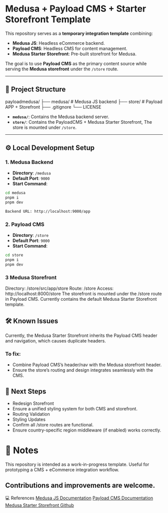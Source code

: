 # Medusa + Payload CMS + Starter Storefront Template

This repository serves as a **temporary integration template** combining:

- **Medusa JS**: Headless eCommerce backend.
- **Payload CMS**: Headless CMS for content management.
- **Medusa Starter Storefront**: Pre-built storefront for Medusa.

The goal is to use **Payload CMS** as the primary content source while serving the **Medusa storefront** under the `/store` route.

---

## 🚀 Project Structure

payloadmedusa/
├── medusa/ # Medusa JS backend
├── store/ # Payload APP + Storefront
├── .gitignore
└── LICENSE

- **`medusa/`**: Contains the Medusa backend server.
- **`store/`**: Contains the PayloadCMS + Medusa Starter Storefront, The store is mounted under `/store`.

---

## ⚙️ Local Development Setup

### 1. Medusa Backend

- **Directory**: `/medusa`
- **Default Port**: `9000`
- **Start Command**:

```bash
cd medusa
pnpm i
pnpm dev
```

```bash
Backend URL: http://localhost:9000/app
```

### 2. Payload CMS

- **Directory**: `/store`
- **Default Port**: `9000`
- **Start Command**:

```bash
cd store
pnpm i
pnpm dev
```

### 3 Medusa Storefront

Directory: /store/src/app/store
Route: /store
Access: http://localhost:8000/store
The storefront is mounted under the /store route in Payload CMS.
Currently contains the default Medusa Starter Storefront template.

## 🛠 Known Issues

Currently, the Medusa Starter Storefront inherits the Payload CMS header and navigation, which causes duplicate headers.

### To fix:

- Combine Payload CMS’s header/nav with the Medusa storefront header.
- Ensure the store’s routing and design integrates seamlessly with the CMS.

## 🎯 Next Steps

- Redesign Storefront
- Ensure a unified styling system for both CMS and storefront.
- Routing Validation
- Styling Updates
- Confirm all /store routes are functional.
- Ensure country-specific region middleware (if enabled) works correctly.

# 📌 Notes

This repository is intended as a work-in-progress template.
Useful for prototyping a CMS + eCommerce integration workflow.


## Contributions and improvements are welcome.

💻 References
[Medusa JS Documentation](https://docs.medusajs.com/)
[Payload CMS Documentation](https://payloadcms.com/docs/getting-started/what-is-payload)
[Medusa Starter Storefront Github](https://github.com/medusajs/nextjs-starter-medusa)
